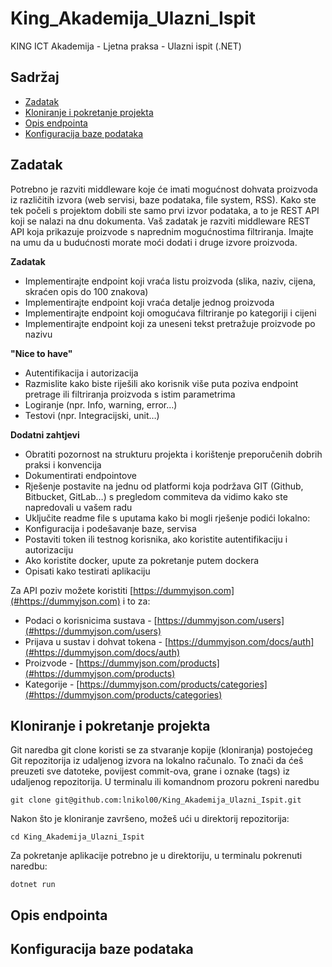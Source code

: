 # King_Akademija_Ulazni_Ispit
KING ICT Akademija - Ljetna praksa - Ulazni ispit (.NET)

## Sadržaj
* [Zadatak](#zadatak)
* [Kloniranje i pokretanje projekta](#kloniranje-i-pokretanje-projekta)
* [Opis endpointa](#opis-endpointa)
* [Konfiguracija baze podataka](#konfiguracija-baze-podataka)

## Zadatak
Potrebno je razviti middleware koje će imati mogućnost dohvata proizvoda iz različitih izvora (web
servisi, baze podataka, file system, RSS). Kako ste tek počeli s projektom dobili ste samo prvi izvor
podataka, a to je REST API koji se nalazi na dnu dokumenta. Vaš zadatak je razviti middleware REST
API koja prikazuje proizvode s naprednim mogućnostima filtriranja. Imajte na umu da u budućnosti
morate moći dodati i druge izvore proizvoda. 

**Zadatak**
* Implementirajte endpoint koji vraća listu proizvoda (slika, naziv, cijena, skraćen opis do 100
znakova)
* Implementirajte endpoint koji vraća detalje jednog proizvoda
* Implementirajte endpoint koji omogućava filtriranje po kategoriji i cijeni
* Implementirajte endpoint koji za uneseni tekst pretražuje proizvode po nazivu

**"Nice to have"**
* Autentifikacija i autorizacija
* Razmislite kako biste riješili ako korisnik više puta poziva endpoint pretrage ili filtriranja proizvoda s istim parametrima
* Logiranje (npr. Info, warning, error…)
* Testovi (npr. Integracijski, unit…) 

**Dodatni zahtjevi**
* Obratiti pozornost na strukturu projekta i korištenje preporučenih dobrih praksi i konvencija
* Dokumentirati endpointove
* Rješenje postavite na jednu od platformi koja podržava GIT (Github, Bitbucket, GitLab…) s pregledom commiteva da vidimo kako ste napredovali u vašem radu
* Uključite readme file s uputama kako bi mogli rješenje podići lokalno:
* Konfiguracija i podešavanje baze, servisa
* Postaviti token ili testnog korisnika, ako koristite autentifikaciju i autorizaciju
* Ako koristite docker, upute za pokretanje putem dockera
* Opisati kako testirati aplikaciju

Za API poziv možete koristiti [https://dummyjson.com](#https://dummyjson.com) i to za:
* Podaci o korisnicima sustava - [https://dummyjson.com/users](#https://dummyjson.com/users)
* Prijava u sustav i dohvat tokena - [https://dummyjson.com/docs/auth](#https://dummyjson.com/docs/auth)
* Proizvode - [https://dummyjson.com/products](#https://dummyjson.com/products)
* Kategorije - [https://dummyjson.com/products/categories](#https://dummyjson.com/products/categories)

## Kloniranje i pokretanje projekta

Git naredba git clone koristi se za stvaranje kopije (kloniranja) postojećeg Git repozitorija iz udaljenog izvora na lokalno računalo. To znači da ćeš preuzeti sve datoteke, povijest commit-ova, grane i oznake (tags) iz udaljenog repozitorija.
U terminalu ili komandnom prozoru pokreni naredbu

```
git clone git@github.com:lnikol00/King_Akademija_Ulazni_Ispit.git
```

Nakon što je kloniranje završeno, možeš ući u direktorij repozitorija:

```
cd King_Akademija_Ulazni_Ispit
```

Za pokretanje aplikacije potrebno je u direktoriju, u terminalu pokrenuti naredbu:

```
dotnet run
```

## Opis endpointa

## Konfiguracija baze podataka

